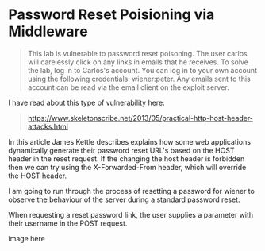 # Password Reset Poisioning via Middleware

> This lab is vulnerable to password reset poisoning. The user carlos will carelessly click on any links in emails that he receives. To solve the lab, log in to Carlos's account. You can log in to your own account using the following credentials: wiener:peter. Any emails sent to this account can be read via the email client on the exploit server. 

I have read about this type of vulnerability here:


> https://www.skeletonscribe.net/2013/05/practical-http-host-header-attacks.html


In this article James Kettle describes explains how some web applications dynamically generate their password reset URL's based on the HOST header in the reset request. If the changing the host header is forbidden then we can try using the X-Forwarded-From header, which will override the HOST header.


I am going to run through the process of resetting a password for wiener to observe the behaviour of the server during a standard password reset.


When requesting a reset password link, the user supplies a parameter with their username in the POST request.


image here



